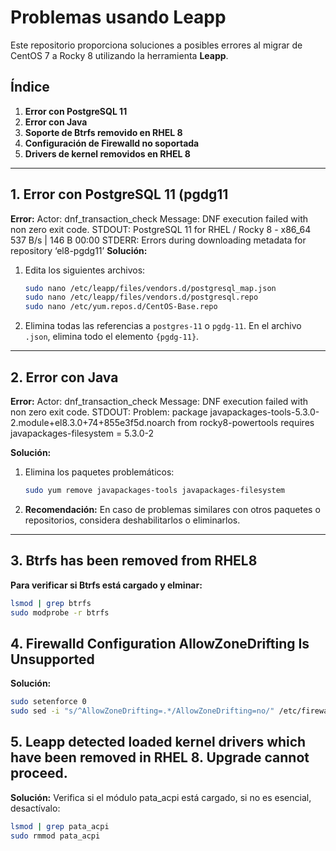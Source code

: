 # Problemas usando Leapp

Este repositorio proporciona soluciones a posibles errores al migrar de CentOS 7 a Rocky 8 utilizando la herramienta **Leapp**.

## Índice

1. **Error con PostgreSQL 11**
2. **Error con Java**
3. **Soporte de Btrfs removido en RHEL 8**
4. **Configuración de Firewalld no soportada**
5. **Drivers de kernel removidos en RHEL 8**

---

## 1. **Error con PostgreSQL 11 (pgdg11**

**Error:**
Actor: dnf_transaction_check
Message: DNF execution failed with non zero exit code.
STDOUT: PostgreSQL 11 for RHEL / Rocky 8 - x86_64 537 B/s | 146 B 00:00
STDERR: Errors during downloading metadata for repository ‘el8-pgdg11’
**Solución:**

1. Edita los siguientes archivos:

    ```bash
    sudo nano /etc/leapp/files/vendors.d/postgresql_map.json
    sudo nano /etc/leapp/files/vendors.d/postgresql.repo
    sudo nano /etc/yum.repos.d/CentOS-Base.repo
    ```

2. Elimina todas las referencias a `postgres-11` o `pgdg-11`. En el archivo `.json`, elimina todo el elemento `{pgdg-11}`.

---

## 2. **Error con Java**

**Error:**
Actor: dnf_transaction_check
Message: DNF execution failed with non zero exit code.
STDOUT: Problem: package javapackages-tools-5.3.0-2.module+el8.3.0+74+855e3f5d.noarch from rocky8-powertools requires javapackages-filesystem = 5.3.0-2

**Solución:**

1. Elimina los paquetes problemáticos:

    ```bash
    sudo yum remove javapackages-tools javapackages-filesystem
    ```

2. **Recomendación:** En caso de problemas similares con otros paquetes o repositorios, considera deshabilitarlos o eliminarlos.

---

## 3. **Btrfs has been removed from RHEL8**

**Para verificar si Btrfs está cargado y elminar:**
```bash
lsmod | grep btrfs
sudo modprobe -r btrfs
```

## 4. **Firewalld Configuration AllowZoneDrifting Is Unsupported**

**Solución:**
```bash
sudo setenforce 0
sudo sed -i "s/^AllowZoneDrifting=.*/AllowZoneDrifting=no/" /etc/firewalld/firewalld.conf
```

## 5. **Leapp detected loaded kernel drivers which have been removed in RHEL 8. Upgrade cannot proceed.**
**Solución:**
Verifica si el módulo pata_acpi está cargado, si no es esencial, desactívalo:
```bash
lsmod | grep pata_acpi
sudo rmmod pata_acpi
```
